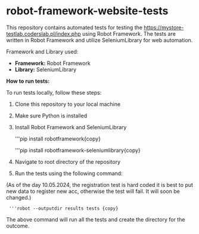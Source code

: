 # robot-framework-website-tests

This repository contains automated tests for testing the https://mystore-testlab.coderslab.pl/index.php using Robot Framework. The tests are written in Robot Framework and utilize SeleniumLibrary for web automation.

Framework and Library used:
- **Framework:** Robot Framework
- **Library:** SeleniumLibrary

**How to run tests:**

To run tests locally, follow these steps:
1. Clone this repository to your local machine
2. Make sure Python is installed
3. Install Robot Framework and SeleniumLibrary


    '''pip install robotframework{copy}

    '''pip install robotframework-seleniumlibrary{copy}


4. Navigate to root directory of the repository
5. Run the tests using the following command:
   
(As of the day 10.05.2024, the registration test is hard coded it is best to put new data to register new acc, otherwise the test will fail. It will soon be changed.)


     '''robot --outputdir results tests {copy}

The above command will run all the tests and create the directory for the outcome.
